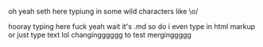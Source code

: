 oh yeah seth here typiung in some wild characters like \o/ 

hooray typing here fuck yeah
wait it's .md so do i even type in html markup or just type text lol
changingggggg to test merginggggg
